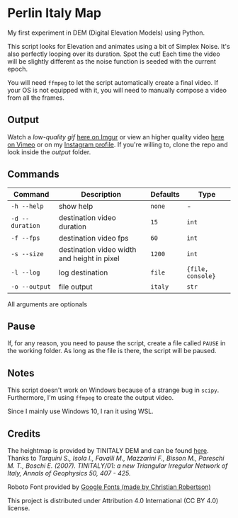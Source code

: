# Perlin Italy Map
My first experiment in DEM (Digital Elevation Models) using Python.

This script looks for Elevation and animates using a bit of Simplex Noise. It's also perfectly looping over its duration. Spot the cut!
Each time the video will be slightly different as the noise function is seeded with the current epoch.

You will need `ffmpeg` to let the script automatically create a final video. If your OS is not equipped with it, you will need to manually compose a video from all the frames.

## Output
Watch a *low-quality gif* [here on Imgur](https://i.imgur.com/CVV3zUM.mp4) or view an higher quality video [here on Vimeo](https://vimeo.com/490516743) or on my [Instagram profile](https://www.instagram.com/lorossi97/). If you're willing to, clone the repo and look inside the *output* folder.

## Commands
| Command | Description | Defaults | Type |
|---|---|---|---|
| `-h --help` | show help | `none` | - | - |
| `-d --duration` | destination video duration | `15` | `int` |
| `-f --fps` | destination video fps | `60` | `int` |
| `-s --size` | destination video width and height in pixel  | `1200` | `int` |
| `-l --log` | log destination | `file` | `{file, console}` |
| `-o --output` | file output | `italy` | `str` |

All arguments are optionals

## Pause
If, for any reason, you need to pause the script, create a file called `PAUSE` in the working folder. As long as the file is there, the script will be paused.

## Notes
This script doesn't work on Windows because of a strange bug in `scipy`. Furthermore, I'm using `ffmpeg` to create the output video.

Since I mainly use Windows 10, I ran it using WSL.

## Credits
The heightmap is provided by TINITALY DEM and can be found [here](http://tinitaly.pi.ingv.it/). Thanks to *Tarquini S., Isola I., Favalli M., Mazzarini F., Bisson M., Pareschi M. T., Boschi E. (2007). TINITALY/01: a new Triangular Irregular Network of Italy, Annals of Geophysics 50, 407 - 425.*

Roboto Font provided by [Google Fonts (made by Christian Robertson)](https://fonts.google.com/specimen/Roboto)

This project is distributed under Attribution 4.0 International (CC BY 4.0) license.
